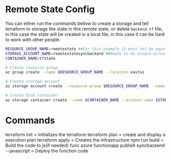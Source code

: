 # Remote State Config

You can either run the commands bellow to create a storage and tell terraform to storage the state in this remote state, or delete `backend.tf` file, in this case the state will be created in a local file, in this case it can be hard to work with other people.

```bash
RESOURCE_GROUP_NAME=remotestate ##For this example it must not be equal to resource_group on terraform.tfvars.json
STORAGE_ACCOUNT_NAME=remotestatesyncbackend ##Needs to be unique across all azure
CONTAINER_NAME=tfstate

# Create resource group
az group create --name $RESOURCE_GROUP_NAME --location eastus

# Create storage account
az storage account create --resource-group $RESOURCE_GROUP_NAME --name $STORAGE_ACCOUNT_NAME --sku Standard_LRS --encryption-services blob

# Create blob container
az storage container create --name $CONTAINER_NAME --account-name $STORAGE_ACCOUNT_NAME
```

# Commands

terraform init = initializes the terraform
terraform plan = create and display a execution plan
terraform apply = Creates the infrastructure
npm run build = Build the code to js(if needed)
func azure functionapp publish syncbackend --javascript = Deploy the function code
